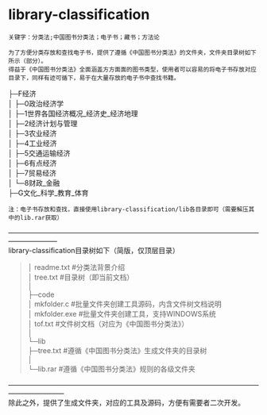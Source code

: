 # library-classification
	关键字：分类法;中国图书分类法；电子书；藏书；方法论
    
	为了方便分类存放和查找电子书，提供了遵循《中国图书分类法》的文件夹，文件夹目录树如下所示（部分）。
	得益于《中国图书分类法》全面涵盖方方面面的图书类型，使用者可以容易的将电子书存放对应目录下，同样有迹可循下，易于在大量存放的电子书中查找书籍。
├─F经济  
│  ├─0政治经济学  
│  ├─1世界各国经济概况_经济史_经济地理  
│  ├─2经济计划与管理  
│  ├─3农业经济  
│  ├─4工业经济  
│  ├─5交通运输经济  
│  ├─6有点经济  
│  ├─7贸易经济  
│  └─8财政_金融  
├─G文化_科学_教育_体育  

	注：电子书存放和查找，直接使用library-classification/lib各目录即可（需要解压其中的lib.rar获取）

———————————————————————————————————————————  
library-classification目录树如下（简版，仅顶层目录）  
>│  readme.txt			#分类法背景介绍  
>│  tree.txt				#目录树（即当前文档）  
>│      
>├─code  
>│      mkfolder.c		#批量文件夹创建工具源码，内含文件树文档说明  
>│      mkfolder.exe		#批量文件夹创建工具，支持WINDOWS系统  
>│      tof.txt			#文件树文档（对应为《中国图书分类法》）  
>│          
>└─lib  
>├─tree.txt			#遵循《中国图书分类法》生成文件夹的目录树  
>│   
>└─lib.rar			#遵循《中国图书分类法》规则的各级文件夹			  

————————————————————————————————————————————  
	除此之外，提供了生成文件夹，对应的工具及源码，方便有需要者二次开发。  
